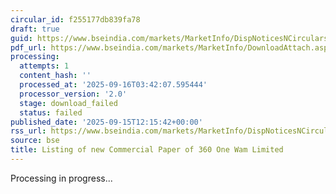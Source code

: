 ```yaml
---
circular_id: f255177db839fa78
draft: true
guid: https://www.bseindia.com/markets/MarketInfo/DispNoticesNCirculars.aspx?Noticeid={AE0C4238-FAC2-47B7-9DF6-1EBB139AF609}&noticeno=20250915-44&dt=09/15/2025&icount=44&totcount=81&flag=0
pdf_url: https://www.bseindia.com/markets/MarketInfo/DownloadAttach.aspx?id=20250915-44&attachedId=
processing:
  attempts: 1
  content_hash: ''
  processed_at: '2025-09-16T03:42:07.595444'
  processor_version: '2.0'
  stage: download_failed
  status: failed
published_date: '2025-09-15T12:15:42+00:00'
rss_url: https://www.bseindia.com/markets/MarketInfo/DispNoticesNCirculars.aspx?Noticeid={AE0C4238-FAC2-47B7-9DF6-1EBB139AF609}&noticeno=20250915-44&dt=09/15/2025&icount=44&totcount=81&flag=0
source: bse
title: Listing of new Commercial Paper of 360 One Wam Limited
---
```


Processing in progress...